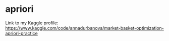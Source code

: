# apriori

Link to my Kaggle profile: https://www.kaggle.com/code/annadurbanova/market-basket-optimization-apriori-practice 

